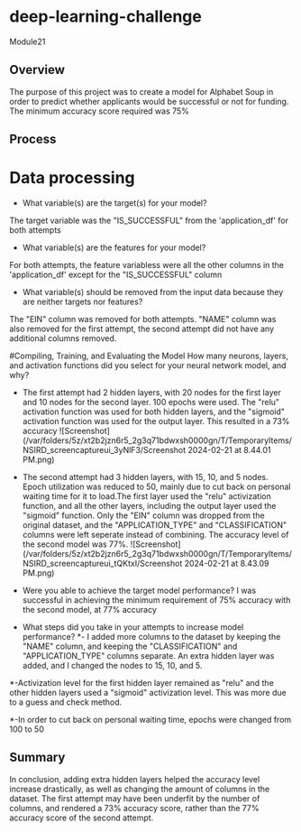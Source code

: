 # deep-learning-challenge
Module21

## Overview
The purpose of this project was to create a model for Alphabet Soup in order to predict whether applicants would be successful or not for funding. The minimum accuracy score required was 75%

## Process
# Data processing
* What variable(s) are the target(s) for your model?

The target variable was the "IS_SUCCESSFUL" from the 'application_df' for both attempts

* What variable(s) are the features for your model?

For both attempts, the feature variabless were all the other columns in the 'application_df' except for the "IS_SUCCESSFUL" column

* What variable(s) should be removed from the input data because they are neither targets nor features?

The "EIN" column was removed for both attempts.
"NAME" column was also removed for the first attempt, the second attempt did not have any additional columns removed.

#Compiling, Training, and Evaluating the Model
How many neurons, layers, and activation functions did you select for your neural network model, and why?

* The first attempt had 2 hidden layers, with 20 nodes for the first layer and 10 nodes for the second layer. 100 epochs were used. The "relu" activation function was used for both hidden layers, and the "sigmoid" activation function was used for the output layer. This resulted in a 73% accuracy
![Screenshot](/var/folders/5z/xt2b2jzn6r5_2g3q71bdwxsh0000gn/T/TemporaryItems/NSIRD_screencaptureui_3yNlF3/Screenshot 2024-02-21 at 8.44.01 PM.png)

* The second attempt had 3 hidden layers, with 15, 10, and 5 nodes. Epoch utilization was reduced to 50, mainly due to cut back on personal waiting time for it to load.The first layer used the "relu" activization function, and all the other layers, including the output layer used the "sigmoid" function. Only the "EIN" column was dropped from the original dataset, and the "APPLICATION_TYPE" and "CLASSIFICATION" columns were left seperate instead of combining. The accuracy level of the second model was 77%. 
![Screenshot](/var/folders/5z/xt2b2jzn6r5_2g3q71bdwxsh0000gn/T/TemporaryItems/NSIRD_screencaptureui_tQKtxI/Screenshot 2024-02-21 at 8.43.09 PM.png)

* Were you able to achieve the target model performance?
I was successful in achieving the minimum requirement of 75% accuracy with the second model, at 77% accuracy

* What steps did you take in your attempts to increase model performance?
*- I added more columns to the dataset by keeping the "NAME" column, and keeping the "CLASSIFICATION" and "APPLICATION_TYPE" columns separate. An extra hidden layer was added, and I changed the nodes to 15, 10, and 5. 

*-Activization level for the first hidden layer remained as "relu" and the other hidden layers used a "sigmoid" activization level. This was more due to a guess and check method.

*-In order to cut back on personal waiting time, epochs were changed from 100 to 50


## Summary
In conclusion, adding extra hidden layers helped the accuracy level increase drastically, as well as changing the amount of columns in the dataset. The first attempt may have been underfit by the number of columns, and rendered a 73% accuracy score, rather than the 77% accuracy score of the second attempt.
